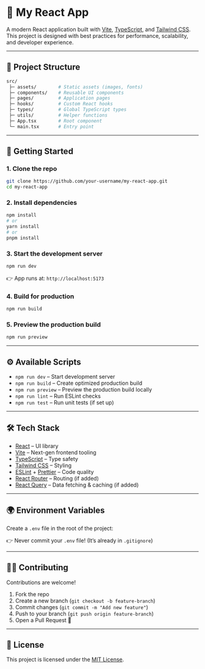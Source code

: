 # 🚀 My React App

A modern React application built with [Vite](https://vitejs.dev/), [TypeScript](https://www.typescriptlang.org/), and [Tailwind CSS](https://tailwindcss.com/).  
This project is designed with best practices for performance, scalability, and developer experience.

---

## 📂 Project Structure

```bash
src/
 ├─ assets/        # Static assets (images, fonts)
 ├─ components/    # Reusable UI components
 ├─ pages/         # Application pages
 ├─ hooks/         # Custom React hooks
 ├─ types/         # Global TypeScript types
 ├─ utils/         # Helper functions
 ├─ App.tsx        # Root component
 └─ main.tsx       # Entry point
```

---

## 🚀 Getting Started

### 1. Clone the repo
```bash
git clone https://github.com/your-username/my-react-app.git
cd my-react-app
```

### 2. Install dependencies
```bash
npm install
# or
yarn install
# or
pnpm install
```

### 3. Start the development server
```bash
npm run dev
```
👉 App runs at: `http://localhost:5173`

### 4. Build for production
```bash
npm run build
```

### 5. Preview the production build
```bash
npm run preview
```

---

## ⚙️ Available Scripts

- `npm run dev` – Start development server  
- `npm run build` – Create optimized production build  
- `npm run preview` – Preview the production build locally  
- `npm run lint` – Run ESLint checks  
- `npm run test` – Run unit tests (if set up)  

---

## 🛠️ Tech Stack

- [React](https://react.dev/) – UI library  
- [Vite](https://vitejs.dev/) – Next-gen frontend tooling  
- [TypeScript](https://www.typescriptlang.org/) – Type safety  
- [Tailwind CSS](https://tailwindcss.com/) – Styling  
- [ESLint](https://eslint.org/) + [Prettier](https://prettier.io/) – Code quality  
- [React Router](https://reactrouter.com/) – Routing (if added)  
- [React Query](https://tanstack.com/query/latest) – Data fetching & caching (if added)  

---

## 🌍 Environment Variables

Create a `.env` file in the root of the project:

👉 Never commit your `.env` file! (It’s already in `.gitignore`)

---

## 🧑‍💻 Contributing

Contributions are welcome!  
1. Fork the repo  
2. Create a new branch (`git checkout -b feature-branch`)  
3. Commit changes (`git commit -m "Add new feature"`)  
4. Push to your branch (`git push origin feature-branch`)  
5. Open a Pull Request 🎉  

---

## 📜 License

This project is licensed under the [MIT License](LICENSE).